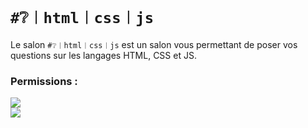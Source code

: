 # `#❔︱html︱css︱js`
Le salon `#❔︱html︱css︱js` est un salon vous permettant de poser vos questions sur les
langages HTML, CSS et JS.

### Permissions :
![](https://img.shields.io/badge/Lecture-OUI-green?style=for-the-badge) <br/>
![](https://img.shields.io/badge/Ecriture-OUI-green?style=for-the-badge)
